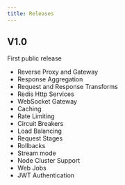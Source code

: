 ```yaml
---
title: Releases
---
```


## V1.0

First public release

- Reverse Proxy and Gateway
- Response Aggregation
- Request and Response Transforms
- Redis Http Services
- WebSocket Gateway
- Caching
- Rate Limiting
- Circuit Breakers
- Load Balancing
- Request Stages
- Rollbacks
- Stream mode
- Node Cluster Support
- Web Jobs
- JWT Authentication
